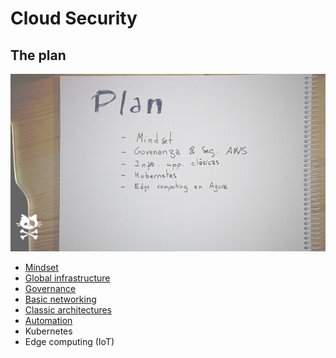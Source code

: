 # Cloud Security

## The plan

![A picture with the plan](01-plan.png)

* [Mindset](00-Mindset)
* [Global infrastructure](01-AWS)
* [Governance](02-IAM)
* [Basic networking](03-Networking)
* [Classic architectures](04-Classic)
* [Automation](05-Automation)
* Kubernetes
* Edge computing (IoT)